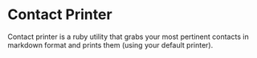 Contact Printer
===============

Contact printer is a ruby utility that grabs your most pertinent contacts in
markdown format and prints them (using your default printer).
